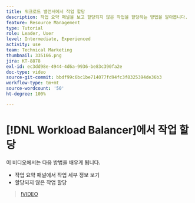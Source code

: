 ```yaml
---
title: 워크로드 밸런서에서 작업 할당
description: 작업 요약 패널을 보고 할당되지 않은 작업을 할당하는 방법을 알아봅니다.
feature: Resource Management
type: Tutorial
role: Leader, User
level: Intermediate, Experienced
activity: use
team: Technical Marketing
thumbnail: 335166.png
jira: KT-8878
exl-id: ec3dd98e-4944-4d6a-9936-be83c390fa2e
doc-type: video
source-git-commit: bbdf99c6bc1be714077fd94fc3f8325394de36b3
workflow-type: tm+mt
source-wordcount: '50'
ht-degree: 100%

---
```


# [!DNL Workload Balancer]에서 작업 할당

이 비디오에서는 다음 방법을 배우게 됩니다.

* 작업 요약 패널에서 작업 세부 정보 보기
* 할당되지 않은 작업 할당


>[!VIDEO](https://video.tv.adobe.com/v/335166/?quality=12&learn=on&enablevpops=1)
